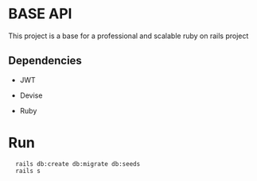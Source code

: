 # BASE API

This project is a base for a professional and scalable ruby on rails project

## Dependencies

* JWT

* Devise

* Ruby

# Run
```
  rails db:create db:migrate db:seeds 
  rails s
```
